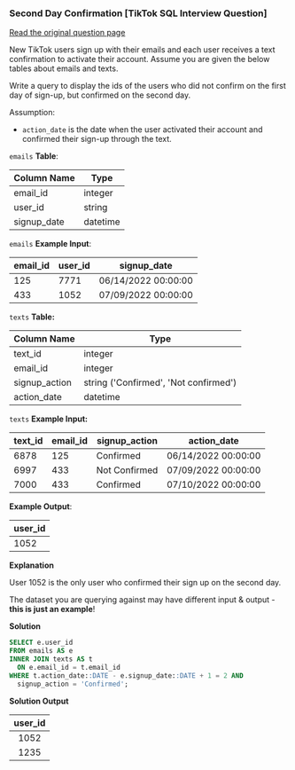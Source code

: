 ### Second Day Confirmation [TikTok SQL Interview Question]


<a href="https://datalemur.com/questions/second-day-confirmation">Read the original question page</a>

New TikTok users sign up with their emails and each user receives a text confirmation to activate their account. Assume you are given the below tables about emails and texts.

Write a query to display the ids of the users who did not confirm on the first day of sign-up, but confirmed on the second day.

Assumption:

- `action_date` is the date when the user activated their account and confirmed their sign-up through the text.

`emails` **Table**:

| **Column Name** | **Type** |
|-----------------|----------|
| email_id        | integer  |
| user_id         | string   |
| signup_date     | datetime |

`emails` **Example Input**:

| **email_id** | **user_id** | **signup_date**     |
|--------------|-------------|---------------------|
| 125          | 7771        | 06/14/2022 00:00:00 |
| 433          | 1052        | 07/09/2022 00:00:00 |


`texts` **Table:**

| **Column Name** | **Type**                              |
|-----------------|---------------------------------------|
| text_id         | integer                               |
| email_id        | integer                               |
| signup_action   | string ('Confirmed', 'Not confirmed') |
| action_date     | datetime                              |

`texts` **Example Input:**

| **text_id** | **email_id** | **signup_action** | **action_date**     |
|-------------|--------------|-------------------|---------------------|
| 6878        | 125          | Confirmed         | 06/14/2022 00:00:00 |
| 6997        | 433          | Not Confirmed     | 07/09/2022 00:00:00 |
| 7000        | 433          | Confirmed         | 07/10/2022 00:00:00 |

**Example Output**:

| **user_id** |
|-------------|
| 1052        |

**Explanation**

User 1052 is the only user who confirmed their sign up on the second day.

The dataset you are querying against may have different input & output - **this is just an example**!

**Solution**

```sql
SELECT e.user_id
FROM emails AS e
INNER JOIN texts AS t
  ON e.email_id = t.email_id
WHERE t.action_date::DATE - e.signup_date::DATE + 1 = 2 AND
  signup_action = 'Confirmed';
```


**Solution Output**

| **user_id** |
|:-----------:|
| 1052        |
| 1235        |